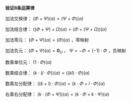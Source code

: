 **验证8条运算律**  
  
加法交换律： $(\Phi+\Psi)(\alpha)  
=(\Psi+\Phi)(\alpha)$   
  
加法结合律： $((\Phi+\Psi)+\Omega)(\alpha)  
=(\Phi+(\Psi+\Omega))(\alpha)$   
  
加法零元： $(\Phi+\Psi)(\alpha)=(\Phi)(\alpha)$ ，零映射  
  
加法负元： $(\Phi+\Psi)(\alpha)=\mathbf0_U$ ， $\Psi  
=-\Phi=(-1)\cdot\Phi$ ，负映射  
  
数乘单位元： $(1\cdot\Phi)(\alpha)$   
  
数乘结合律： $(k\cdot(l\cdot\Phi))(\alpha)  
=((kl)\cdot\Phi)(\alpha)$   
  
数乘左分配律： $((k+l)\cdot\Phi)(\alpha)  
=(k\cdot\Phi+l\cdot\Phi)(\alpha)$   
  
右乘右分配律： $(k\cdot(\Phi+\Psi))(\alpha)  
=(k\cdot\Phi+k\cdot\Psi)(\alpha)$   
